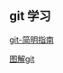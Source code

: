 ## git 学习
[git-简明指南](http://www.runoob.com/manual/git-guide/)

[图解git](https://marklodato.github.io/visual-git-guide/index-zh-cn.html)
